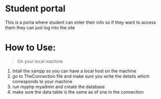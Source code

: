

# Student portal 
This is a porta where student can enter their info so if they want to access them they can just log into the site 

# How to Use:
 > On your local machine
  1. Intall the xampp so you can have a local host on the machine
  2. go to TheConnection file and make sure you write the details which corresponds to your machine
  3. run myphp myadmin and create the database
  4. make sure the data table is the same as of one in the connection 
